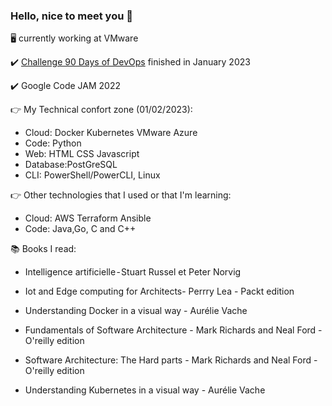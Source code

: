### Hello, nice to meet you 👋

🖥️ currently working at VMware

✔️ [Challenge 90 Days of DevOps](https://github.com/MichaelCade/90DaysOfDevOps) finished in January 2023

✔️ Google Code JAM 2022

👉 My Technical confort zone (01/02/2023):

- Cloud: Docker Kubernetes VMware Azure
- Code: Python
- Web: HTML CSS Javascript
- Database:PostGreSQL
- CLI: PowerShell/PowerCLI, Linux

👉 Other technologies that I used or that I'm learning:

- Cloud: AWS Terraform Ansible
- Code: Java,Go, C and C++

📚 Books I read:

- Intelligence artificielle - Stuart Russel et Peter Norvig

- Iot and Edge computing for Architects- Perrry Lea - Packt edition

- Understanding Docker in a visual way - Aurélie Vache
  
- Fundamentals of Software Architecture - Mark Richards and Neal Ford - O'reilly edition
  
- Software Architecture: The Hard parts - Mark Richards and Neal Ford - O'reilly edition
  
- Understanding Kubernetes in a visual way - Aurélie Vache
